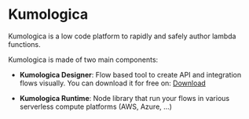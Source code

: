 # Kumologica

Kumologica is a low code platform to rapidly and safely author lambda functions.

Kumologica is made of two main components:

- **Kumologica Designer**: Flow based tool to create API and integration flows visually. You can download it for free on: [Download](https://kumologica.com/download.html)

- **Kumologica Runtime**: Node library that run your flows in various serverless compute platforms (AWS, Azure, ...)

